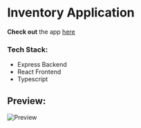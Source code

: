# Inventory Application

**Check out** the app [here]()

### Tech Stack:

- Express Backend
- React Frontend
- Typescript

## Preview:

![Preview]()
